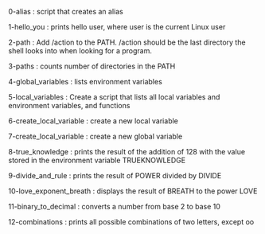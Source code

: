 0-alias : script that creates an alias

1-hello_you : prints hello user, where user is the current Linux user

2-path : Add /action to the PATH. /action should be the last directory the shell looks into when looking for a program.

3-paths : counts number of directories in the PATH 

4-global_variables : lists environment variables

5-local_variables : Create a script that lists all local variables and environment variables, and functions

6-create_local_variable : create a new local variable

7-create_local_variable : create a new global variable

8-true_knowledge : prints the result of the addition of 128 with the value stored in the environment variable TRUEKNOWLEDGE

9-divide_and_rule : prints the result of POWER divided by DIVIDE

10-love_exponent_breath : displays the result of BREATH to the power LOVE

11-binary_to_decimal : converts a number from base 2 to base 10

12-combinations : prints all possible combinations of two letters, except oo


